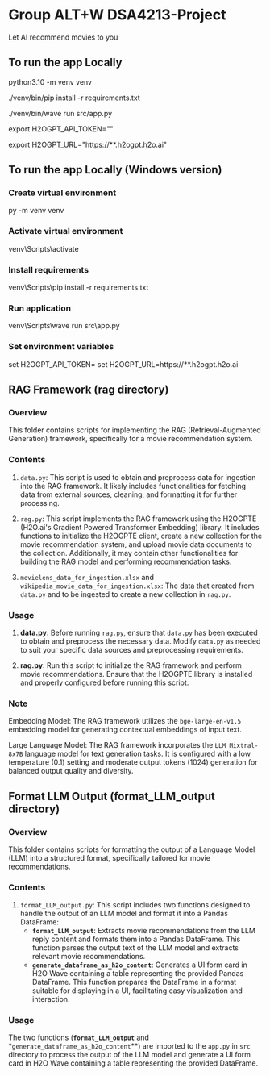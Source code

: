 # Group ALT+W DSA4213-Project

Let AI recommend movies to you

## To run the app Locally

python3.10 -m venv venv

./venv/bin/pip install -r requirements.txt

./venv/bin/wave run src/app.py

export H2OGPT_API_TOKEN=""

export H2OGPT_URL="https://**.h2ogpt.h2o.ai"

## To run the app Locally (Windows version)

### Create virtual environment
py -m venv venv

### Activate virtual environment
venv\Scripts\activate

### Install requirements
venv\Scripts\pip install -r requirements.txt

### Run application
venv\Scripts\wave run src\app.py

### Set environment variables
set H2OGPT_API_TOKEN=
set H2OGPT_URL=https://**.h2ogpt.h2o.ai

## RAG Framework (rag directory)

### Overview
This folder contains scripts for implementing the RAG (Retrieval-Augmented Generation) framework, specifically for a movie recommendation system. 

### Contents
1. `data.py`: This script is used to obtain and preprocess data for ingestion into the RAG framework. It likely includes functionalities for fetching data from external sources, cleaning, and formatting it for further processing.

2. `rag.py`: This script implements the RAG framework using the H2OGPTE (H2O.ai's Gradient Powered Transformer Embedding) library. It includes functions to initialize the H2OGPTE client, create a new collection for the movie recommendation system, and upload movie data documents to the collection. Additionally, it may contain other functionalities for building the RAG model and performing recommendation tasks.

3. `movielens_data_for_ingestion.xlsx` and `wikipedia_movie_data_for_ingestion.xlsx`: The data that created from `data.py` and to be ingested to create a new collection in `rag.py`.

### Usage
1. **data.py**: Before running `rag.py`, ensure that `data.py` has been executed to obtain and preprocess the necessary data. Modify `data.py` as needed to suit your specific data sources and preprocessing requirements.

2. **rag.py**: Run this script to initialize the RAG framework and perform movie recommendations. Ensure that the H2OGPTE library is installed and properly configured before running this script.

### Note
Embedding Model: The RAG framework utilizes the `bge-large-en-v1.5` embedding model for generating contextual embeddings of input text.

Large Language Model: The RAG framework incorporates the `LLM Mixtral-8x7B` language model for text generation tasks. It is configured with a low temperature (0.1) setting and moderate output tokens (1024) generation for balanced output quality and diversity.

## Format LLM Output (format_LLM_output directory)

### Overview
This folder contains scripts for formatting the output of a Language Model (LLM) into a structured format, specifically tailored for movie recommendations. 

### Contents
1. `format_LLM_output.py`: This script includes two functions designed to handle the output of an LLM model and format it into a Pandas DataFrame:
   - **`format_LLM_output`**: Extracts movie recommendations from the LLM reply content and formats them into a Pandas DataFrame. This function parses the output text of the LLM model and extracts relevant movie recommendations.
   - **`generate_dataframe_as_h2o_content`**: Generates a UI form card in H2O Wave containing a table representing the provided Pandas DataFrame. This function prepares the DataFrame in a format suitable for displaying in a UI, facilitating easy visualization and interaction.

### Usage
The two functions (**`format_LLM_output`** and *`generate_dataframe_as_h2o_content`**) are imported to the `app.py` in `src` directory to process the output of the LLM model and generate a UI form card in H2O Wave containing a table representing the provided DataFrame.


